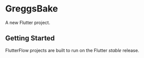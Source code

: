 # GreggsBake

A new Flutter project.

## Getting Started

FlutterFlow projects are built to run on the Flutter _stable_ release.
